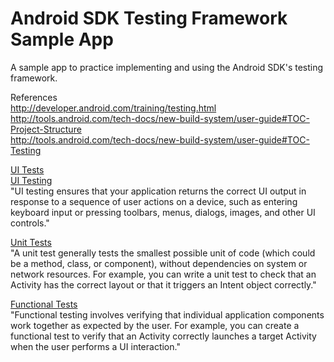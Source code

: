 Android SDK Testing Framework Sample App
=============================

A sample app to practice implementing and using the Android SDK's testing framework.

References<br/>
http://developer.android.com/training/testing.html<br/>
http://tools.android.com/tech-docs/new-build-system/user-guide#TOC-Project-Structure<br/>
http://tools.android.com/tech-docs/new-build-system/user-guide#TOC-Testing<br/>

[UI Tests](http://developer.android.com/training/activity-testing/activity-ui-testing.html)<br/>
[UI Testing](http://developer.android.com/tools/testing/testing_ui.html)<br/>
"UI testing ensures that your application returns the correct UI output in response to a sequence
of user actions on a device, such as entering keyboard input or pressing toolbars, menus, dialogs,
images, and other UI controls."

[Unit Tests](http://developer.android.com/training/activity-testing/activity-unit-testing.html)<br/>
"A unit test generally tests the smallest possible unit of code (which could be a method, class,
or component), without dependencies on system or network resources. For example, you can write a
unit test to check that an Activity has the correct layout or that it triggers an Intent object
correctly."

[Functional Tests](http://developer.android.com/training/activity-testing/activity-functional-testing.html)<br/>
"Functional testing involves verifying that individual application components work together as
expected by the user. For example, you can create a functional test to verify that an Activity
correctly launches a target Activity when the user performs a UI interaction."